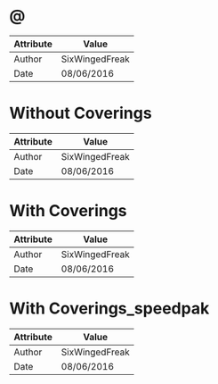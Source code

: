 # @
| Attribute | Value |
| ---  | ---     |
| Author | SixWingedFreak |
| Date | 08/06/2016 |
# Without Coverings
| Attribute | Value |
| ---  | ---     |
| Author | SixWingedFreak |
| Date | 08/06/2016 |
# With Coverings
| Attribute | Value |
| ---  | ---     |
| Author | SixWingedFreak |
| Date | 08/06/2016 |
# With Coverings_speedpak
| Attribute | Value |
| ---  | ---     |
| Author | SixWingedFreak |
| Date | 08/06/2016 |
